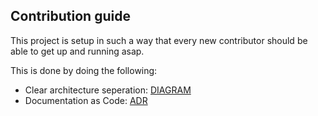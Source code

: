 ## Contribution guide

This project is setup in such a way that every new contributor should be able to get up and running asap.

This is done by doing the following:

- Clear architecture seperation: [DIAGRAM](diagrams#backend-component)
- Documentation as Code: [ADR](decisions#1)
